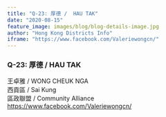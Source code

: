 ```yaml
---
title: "Q-23: 厚德 /  HAU TAK"
date: "2020-08-15"
feature_image: images/blog/blog-details-image.jpg
author: "Hong Kong Districts Info"
iframe: "https://www.facebook.com/Valeriewongcn/"
---
```


### Q-23: 厚德 /  HAU TAK  
王卓雅 /  WONG CHEUK NGA  
西貢區 / Sai Kung  
區政聯盟 /  Community Alliance  
https://www.facebook.com/Valeriewongcn/
